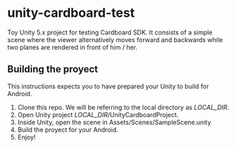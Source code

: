 # unity-cardboard-test

Toy Unity 5.x project for testing Cardboard SDK. It consists of a simple scene where the viewer alternatively moves forward and backwards while two planes are rendered in front of him / her.

## Building the proyect

This instructions expects you to have prepared your Unity to build for Android.

1. Clone this repo. We will be referring to the local directory as *LOCAL_DIR*.
2. Open Unity project *LOCAL_DIR*/UnityCardboardProject.
3. Inside Unity, open the scene in Assets/Scenes/SampleScene.unity
4. Build the proyect for your Android.
5. Enjoy!
